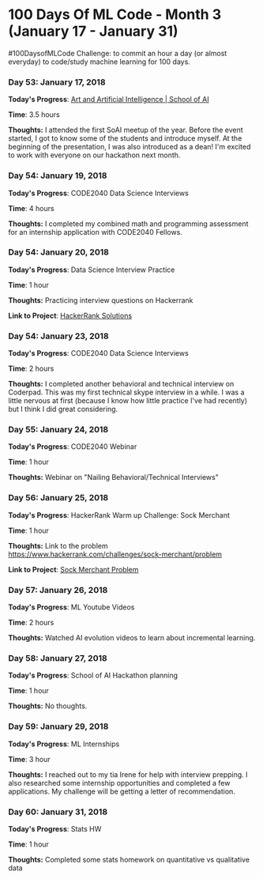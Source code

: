 # 100 Days Of ML Code - Month 3 (January 17 - January 31)
 #100DaysofMLCode Challenge: to commit an hour a day (or almost everyday) to code/study machine learning for 100 days.

### Day 53: January 17, 2018

**Today's Progress**: [Art and Artificial Intelligence | School of AI](https://www.meetup.com/san-francisco-school-of-ai/events/257387650/)

**Time**: 3.5 hours

**Thoughts:** I attended the first SoAI meetup of the year. Before the event started, I got to know some of the students and introduce myself. At the beginning of the presentation, I was also introduced as a dean! I'm excited to work with everyone on our hackathon next month.


### Day 54: January 19, 2018

**Today's Progress**: CODE2040 Data Science Interviews

**Time**: 4 hours

**Thoughts:** I completed my combined math and programming assessment for an internship application with CODE2040 Fellows.


### Day 54: January 20, 2018

**Today's Progress**: Data Science Interview Practice

**Time**: 1 hour

**Thoughts:** Practicing interview questions on Hackerrank

**Link to Project**: [HackerRank Solutions](https://github.com/carlymichele/Coding-Solutions/tree/master/HackerRank)


### Day 54: January 23, 2018

**Today's Progress**: CODE2040 Data Science Interviews

**Time**: 2 hours

**Thoughts:** I completed another behavioral and technical interview on Coderpad. This was my first technical skype interview in a while. I was a little nervous at first (because I know how little practice I've had recently) but I think I did great considering.


### Day 55: January 24, 2018

**Today's Progress**: CODE2040 Webinar

**Time**: 1 hour

**Thoughts:** Webinar on "Nailing Behavioral/Technical Interviews"


### Day 56: January 25, 2018

**Today's Progress**: HackerRank Warm up Challenge: Sock Merchant

**Time**: 1 hour

**Thoughts:** Link to the problem https://www.hackerrank.com/challenges/sock-merchant/problem

**Link to Project**: [Sock Merchant Problem](https://github.com/carlymichele/Coding-Solutions/blob/master/HackerRank/Sock-Merchant.py)


### Day 57: January 26, 2018

**Today's Progress**: ML Youtube Videos

**Time**: 2 hours

**Thoughts:** Watched AI evolution videos to learn about incremental learning.


### Day 58: January 27, 2018

**Today's Progress**: School of AI Hackathon planning

**Time**: 1 hour

**Thoughts:** No thoughts.

<!--
### Day 59: January 28, 2018

**Today's Progress**: Code 2040 - Grid Illumination | Dropbox Challenge

**Time**: 1.5 hours

**Thoughts:** Link to the problem https://www.hackerrank.com/challenges/sock-merchant/problem

**Link to Project**: [Sock Merchant Problem](https://github.com/carlymichele/Coding-Solutions/blob/master/HackerRank/Sock-Merchant.py) -->


### Day 59: January 29, 2018

**Today's Progress**: ML Internships

**Time**: 3 hour

**Thoughts:** I reached out to my tia Irene for help with interview prepping. I also researched some internship opportunities and completed a few applications. My challenge will be getting a letter of recommendation.


### Day 60: January 31, 2018

**Today's Progress**: Stats HW

**Time**: 1 hour

**Thoughts:** Completed some stats homework on quantitative vs qualitative data
